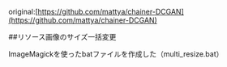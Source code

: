original:[https://github.com/mattya/chainer-DCGAN](https://github.com/mattya/chainer-DCGAN)  

##リソース画像のサイズ一括変更

ImageMagickを使ったbatファイルを作成した（multi_resize.bat）  

